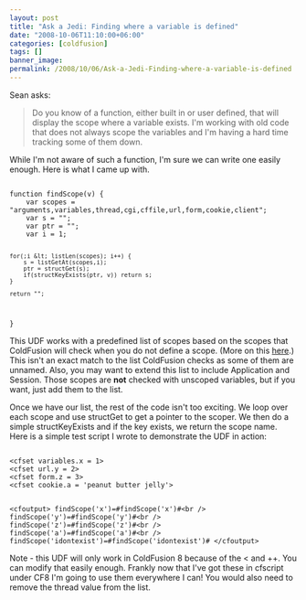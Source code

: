 ```yaml
---
layout: post
title: "Ask a Jedi: Finding where a variable is defined"
date: "2008-10-06T11:10:00+06:00"
categories: [coldfusion]
tags: []
banner_image: 
permalink: /2008/10/06/Ask-a-Jedi-Finding-where-a-variable-is-defined
---
```


Sean asks:

<blockquote>
<p>
Do you know of a function, either built in or user defined, that will display the scope where a variable exists. I'm working with old code that does not always scope the variables and I'm having a hard time tracking some of them down.
</p>
</blockquote>

While I'm not aware of such a function, I'm sure we can write one easily enough. Here is what I came up with.
<!--more-->
<code>
function findScope(v) {
	var scopes = "arguments,variables,thread,cgi,cffile,url,form,cookie,client";
	var s = "";
	var ptr = "";
	var i = 1;
	
	for(;i &lt; listLen(scopes); i++) {
		s = listGetAt(scopes,i);
		ptr = structGet(s);
		if(structKeyExists(ptr, v)) return s;
	}
	
	return "";
}
</code>

This UDF works with a predefined list of scopes based on the scopes that ColdFusion will check when you do not define a scope. (More on this <a href="http://livedocs.adobe.com/coldfusion/8/htmldocs/Variables_32.html">here</a>.) This isn't an exact match to the list ColdFusion checks as some of them are unnamed. Also, you may want to extend this list to include Application and Session. Those scopes are <b>not</b> checked with unscoped variables, but if you want, just add them to the list. 

Once we have our list, the rest of the code isn't too exciting. We loop over each scope and use structGet to get a pointer to the scoper. We then do a simple structKeyExists and if the key exists, we return the scope name. Here is a simple test script I wrote to demonstrate the UDF in action:

<code>
&lt;cfset variables.x = 1&gt;
&lt;cfset url.y = 2&gt;
&lt;cfset form.z = 3&gt;
&lt;cfset cookie.a = 'peanut butter jelly'&gt;
	
&lt;cfoutput&gt;
findScope('x')=#findScope('x')#&lt;br /&gt;
findScope('y')=#findScope('y')#&lt;br /&gt;
findScope('z')=#findScope('z')#&lt;br /&gt;
findScope('a')=#findScope('a')#&lt;br /&gt;
findScope('idontexist')=#findScope('idontexist')#
&lt;/cfoutput&gt;
</code>

Note - this UDF will only work in ColdFusion 8 because of the &lt; and ++. You can modify that easily enough. Frankly now that I've got these in cfscript under CF8 I'm going to use them everywhere I can! You would also need to remove the thread value from the list.